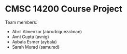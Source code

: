 # CMSC 14200 Course Project

Team members:
- Abril Almenzar (abrodriguezalman)
- Avni Gupta (avnig)
- Aybala Esmer (aybala)
- Sarah Murad (samurad)
